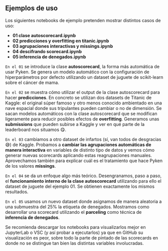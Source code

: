 ## <b>Ejemplos de uso</b>

Los siguientes notebooks de ejemplo pretenden mostrar distintos casos de uso:
-	**01 clase autoscorecard.ipynb**
-	**02 predicciones y overfitting en titanic.ipynb**
-	**03 agrupaciones interactivas y missings.ipynb**
-	**04 descifrando scorecard.ipynb**
-	**05 inferencia de denegados.ipynb**

`En el 01` se introduce la clase **autoscorecard**, la forma más automática de usar Pyken. Se genera un modelo automático con la configuración de hiperparámetros por defecto utilizando un dataset de juguete de scikit-learn sobre el cáncer de mama.

`En el 02` se muestra cómo utilizar el output de la clase autoscorecard para hacer **predicciones**. En concreto se utilizan dos datasets de Titanic de Kaggle: el original súper famoso y otro menos conocido ambientado en una nave espacial donde sus tripulantes pueden cambiar o no de dimensión. Se sacan modelos automáticos con la clase autoscorecard que se modifican ligeramente para reducir posibles efectos de **overfitting**. Generamos unas **submissions** que pueden subirse a Kaggle y ver en qué parte de la leaderboard nos situamos 😋.

`En el 03` cambiamos a otro dataset de infartos (sí, van todos de desgracias 😅) de Kaggle. Probamos a **cambiar las agrupaciones automáticas de manera interactiva** en variables de distinto tipo de datos y vemos cómo generar nuevas scorecards aplicando estas reagrupaciones manuales. Aprovechamos también para explicar cuál es el tratamiento que hace Pyken de los valores **missings**.

`En el 04` se da un enfoque algo más teórico. Desengranamos, paso a paso, el **funcionamiento interno de la clase autoscorecard** utilizando para ello el dataset de juguete del ejemplo 01. Se obtienen exactamente los mismos resultados.

`En el 05` usamos un nuevo dataset donde asignamos de manera aleatoria a una submuestra del 25% la etiqueta de denegados. Mostramos como desarrollar una scorecard utilizando el **parceling** como técnica de **inferencia de denegados**.

Se recomienda descargar los notebooks para visualizarlos mejor en JupyterLab o VSC (y así probar a ejecutarlos) ya que en GitHub su visualización es peor, sobre todo la parte de pintado de las scorecards en donde no se distingue tan bien las distintas variables involucradas.

